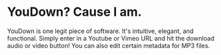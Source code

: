 # YouDown? Cause I am.
YouDown is one legit piece of software. It's intuitive, elegant, and functional. Simply enter in a Youtube or Vimeo URL and hit the download audio or video button! You can also edit certain metadata for MP3 files.
